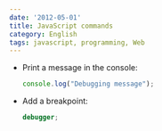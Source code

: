 ```yaml
---
date: '2012-05-01'
title: JavaScript commands
category: English
tags: javascript, programming, Web
---
```


- Print a message in the console:

  ```javascript
  console.log("Debugging message");
  ```

- Add a breakpoint:

  ```javascript
  debugger;
  ```
